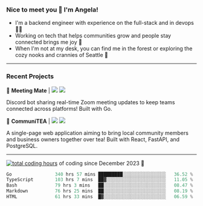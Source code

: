 ### Nice to meet you 👋 I'm Angela!

- I'm a backend engineer with experience on the full-stack and in devops 👩‍💻
- Working on tech that helps communities grow and people stay connected brings me joy 🤝
- When I'm not at my desk, you can find me in the forest or exploring the cozy nooks and crannies of Seattle 🧋

---

### Recent Projects

👾 **Meeting Mate** | [![](https://img.shields.io/badge/Code-violet.svg?style=flat-square)](https://github.com/angelajfisher/meeting-mate) [![](https://img.shields.io/badge/Site-violet.svg?style=flat-square)](https://angelajfisher.com/projects/meeting-mate)

Discord bot sharing real-time Zoom meeting updates to keep teams connected across platforms! Built with Go.

🍵 **CommuniTEA** | [![](https://img.shields.io/badge/Code-green.svg?style=flat-square)](https://gitlab.com/angelajfisher/communiTEA) [![](https://img.shields.io/badge/Demo-green.svg?style=flat-square)](https://angelajfisher.gitlab.io/communiTEA/)

A single-page web application aiming to bring local community members and business owners together over tea!  Built with React, FastAPI, and PostgreSQL.

---

<a href="https://wakatime.com/@018c1e94-8745-411f-aea1-f33be044d952"><img src="https://wakatime.com/badge/user/018c1e94-8745-411f-aea1-f33be044d952.svg?style=flat-square" alt="total coding hours" /></a> of coding since December 2023 🌊<br>
<!--START_SECTION:waka-->

```go
Go                340 hrs 57 mins █████████░░░░░░░░░░░░░░░░   36.52 %
TypeScript        103 hrs 7 mins  ██▓░░░░░░░░░░░░░░░░░░░░░░   11.05 %
Bash              79 hrs 3 mins   ██░░░░░░░░░░░░░░░░░░░░░░░   08.47 %
Markdown          76 hrs 25 mins  ██░░░░░░░░░░░░░░░░░░░░░░░   08.19 %
HTML              61 hrs 33 mins  █▓░░░░░░░░░░░░░░░░░░░░░░░   06.59 %
```

<!--END_SECTION:waka--> 
